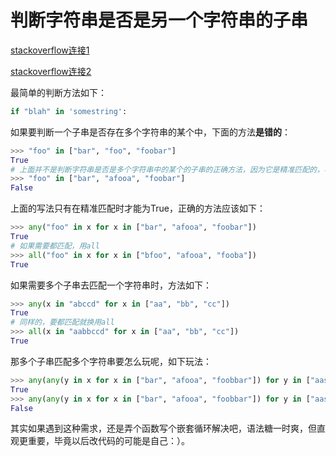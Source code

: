 # 判断字符串是否是另一个字符串的子串

[stackoverflow连接1](https://stackoverflow.com/questions/3389574/check-if-multiple-strings-exist-in-another-string)

[stackoverflow连接2](https://stackoverflow.com/questions/3437059/does-python-have-a-string-contains-substring-method)

最简单的判断方法如下：

```python
if "blah" in 'somestring': 
```

如果要判断一个子串是否存在多个字符串的某个中，下面的方法**是错的**：

```python
>>> "foo" in ["bar", "foo", "foobar"]
True
# 上面并不是判断字符串是否是多个字符串中的某个的子串的正确方法，因为它是精准匹配的，看看下面的改动就会明白
>>> "foo" in ["bar", "afooa", "foobar"]
False
```

上面的写法只有在精准匹配时才能为True，正确的方法应该如下：

```python
>>> any("foo" in x for x in ["bar", "afooa", "foobar"])
True
# 如果需要都匹配，用all 
>>> all("foo" in x for x in ["bfoo", "afooa", "fooba"])
True
```

如果需要多个子串去匹配一个字符串时，方法如下：

```python
>>> any(x in "abccd" for x in ["aa", "bb", "cc"])
True
# 同样的，要都匹配就换用all
>>> all(x in "aabbccd" for x in ["aa", "bb", "cc"])
True
```

那多个子串匹配多个字符串要怎么玩呢，如下玩法：

```python
>>> any(any(y in x for x in ["bar", "afooa", "foobbar"]) for y in ["aasdf", "bb", "ccsdfs"])
True
>>> any(any(y in x for x in ["bar", "afooa", "foobbar"]) for y in ["aasdf", "bbc", "ccsdfs"])
False
```

其实如果遇到这种需求，还是弄个函数写个嵌套循环解决吧，语法糖一时爽，但直观更重要，毕竟以后改代码的可能是自己：）。